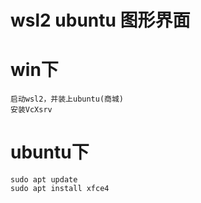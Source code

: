 wsl2 ubuntu 图形界面
====================

# win下
```
启动wsl2，并装上ubuntu(商城)
安装VcXsrv
```

# ubuntu下
```
sudo apt update
sudo apt install xfce4

```